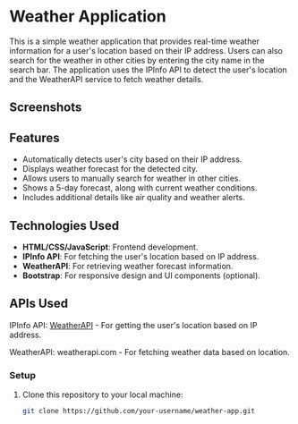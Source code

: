 # Weather Application

This is a simple weather application that provides real-time weather information for a user's location based on their IP address. Users can also search for the weather in other cities by entering the city name in the search bar. The application uses the IPInfo API to detect the user's location and the WeatherAPI service to fetch weather details.

## Screenshots

## Features
- Automatically detects user's city based on their IP address.
- Displays weather forecast for the detected city.
- Allows users to manually search for weather in other cities.
- Shows a 5-day forecast, along with current weather conditions.
- Includes additional details like air quality and weather alerts.

## Technologies Used
- **HTML/CSS/JavaScript**: Frontend development.
- **IPInfo API**: For fetching the user's location based on IP address.
- **WeatherAPI**: For retrieving weather forecast information.
- **Bootstrap**: For responsive design and UI components (optional).
  

## APIs Used
IPInfo API: [WeatherAPI](https://www.weatherapi.com/) - For getting the user's location based on IP address.

WeatherAPI: weatherapi.com - For fetching weather data based on location.

### Setup
1. Clone this repository to your local machine:
   ```bash
   git clone https://github.com/your-username/weather-app.git


